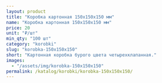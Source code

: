 ```yaml
---
layout: product
title: "Коробка картонная 150х150х150 мм"
name: "Коробка картонная 150х150х150 мм"
price: 20
unit: "₽/шт"
min_qty: "100 шт"
category: "korobki"
slug: "korobka-150x150x150"
short: "Картонная коробка бурого цвета четырехклапанная."
images:
  - "/assets/img/korobka-150x150x150"
permalink: /katalog/korobki/korobka-150x150x150/
---
```

